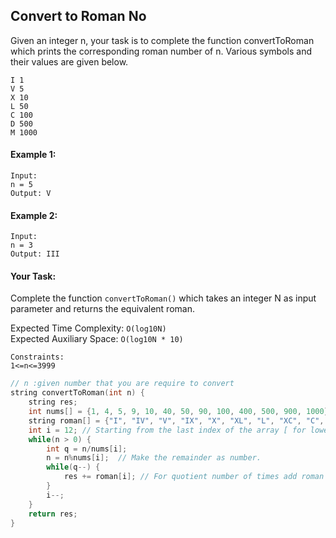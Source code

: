 ## Convert to Roman No

Given an integer n, your task is to complete the function convertToRoman which prints the corresponding roman number of n. Various symbols and their values are given below.

```
I 1
V 5
X 10
L 50
C 100
D 500
M 1000
```

#### Example 1:

```
Input:
n = 5
Output: V
```

#### Example 2:

```
Input:
n = 3
Output: III
```

#### Your Task:

Complete the function `convertToRoman()` which takes an integer N as input parameter and returns the equivalent roman.

Expected Time Complexity: `O(log10N)`  
Expected Auxiliary Space: `O(log10N * 10)`

```
Constraints:
1<=n<=3999
```

```c++
// n :given number that you are require to convert
string convertToRoman(int n) {
    string res;
    int nums[] = {1, 4, 5, 9, 10, 40, 50, 90, 100, 400, 500, 900, 1000};
    string roman[] = {"I", "IV", "V", "IX", "X", "XL", "L", "XC", "C", "CD", "D", "CM", "M"};
    int i = 12; // Starting from the last index of the array [ for lower numbers the quotient will be zero & remainder will be same as number ]
    while(n > 0) {
        int q = n/nums[i];
        n = n%nums[i];  // Make the remainder as number.
        while(q--) {
            res += roman[i]; // For quotient number of times add roman letter
        }
        i--;
    }
    return res;
}
```
